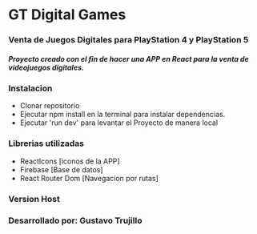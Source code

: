 # GT Digital Games 
### Venta de Juegos Digitales para PlayStation 4 y PlayStation 5

##### Proyecto creado con el fin de hacer una APP en React para la venta de videojuegos digitales.

### Instalacion

- Clonar repositorio
- Ejecutar npm install en la terminal para instalar dependencias.
- Ejecutar 'run dev' para levantar el Proyecto de manera local

### Librerias utilizadas

- ReactIcons [iconos de la APP]
- Firebase [Base de datos]
- React Router Dom [Navegacion por rutas]

### Version Host



### Desarrollado por: Gustavo Trujillo
